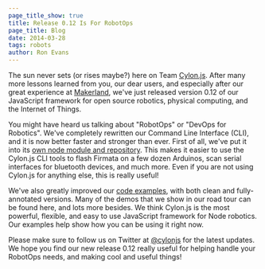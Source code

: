 ```yaml
---
page_title_show: true
title: Release 0.12 Is For RobotOps
page_title: Blog
date: 2014-03-28
tags: robots
author: Ron Evans
---
```


The sun never sets (or rises maybe?) here on Team <a href="http://cylonjs.com/" target="blank">Cylon.js</a>. After many more lessons learned from you, our dear users, and especially after our great experience at <a href="http://cylonjs.com/blog/2014/03/24/making-waves-at-makerland/" target="blank">Makerland</a>, we've just released version 0.12 of our JavaScript framework for open source robotics, physical computing, and the Internet of Things. 

<script type="text/javascript" src="https://asciinema.org/a/8517.js" id="asciicast-8517" async></script>

You might have heard us talking about "RobotOps" or "DevOps for Robotics". We've completely rewritten our Command Line Interface (CLI), and it is now better faster and stronger than ever. First of all, we've put it into its <a href="https://github.com/hybridgroup/cylon-cli" target="blank">own node module and repository</a>. This makes it easier to use the Cylon.js CLI tools to flash Firmata on a few dozen Arduinos, scan serial interfaces for bluetooth devices, and much more. Even if you are not using Cylon.js for anything else, this is really useful!

We've also greatly improved our <a href="http://cylonjs.com/documentation/examples/" target="blank">code examples</a>, with both clean and fully-annotated versions. Many of the demos that we show in our road tour can be found here, and lots more besides. We think Cylon.js is the most powerful, flexible, and easy to use JavaScript framework for Node robotics. Our examples help show how you can be using it right now.

Please make sure to follow us on Twitter at [@cylonjs](http://twitter.com/cylonjs) for the latest updates. We hope you find our new release 0.12 really useful for helping handle your RobotOps needs, and making cool and useful things!
